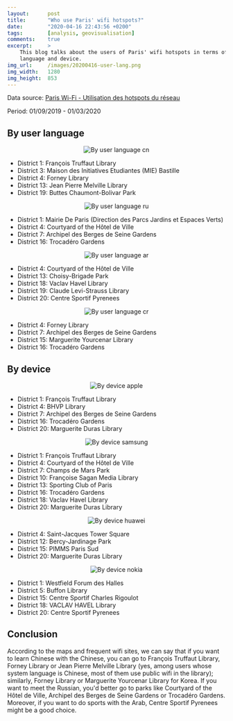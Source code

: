 ```yaml
---
layout:      post
title:       "Who use Paris' wifi hotspots?"
date:        "2020-04-16 22:43:56 +0200"
tags:        [analysis, geovisualisation]
comments:    true
excerpt:     >
    This blog talks about the users of Paris' wifi hotspots in terms of user
    language and device.
img_url:     /images/20200416-user-lang.png
img_width:   1280
img_height:  853
---
```


Data source: [Paris Wi-Fi - Utilisation des hotspots du réseau][data-src]

Period: 01/09/2019 - 01/03/2020

## By user language
<p align="center">
  <img alt="By user language cn"
  src="{{ site.baseurl }}/images/20200416-user-lang-cn.png"/>
</p>

- District 1: François Truffaut Library
- District 3: Maison des Initiatives Etudiantes (MIE) Bastille
- District 4: Forney Library
- District 13: Jean Pierre Melville Library
- District 19: Buttes Chaumont-Bolivar Park

<p align="center">
  <img alt="By user language ru"
  src="{{ site.baseurl }}/images/20200416-user-lang-ru.png"/>
</p>

- District 1: Mairie De Paris (Direction des Parcs Jardins et Espaces Verts)
- District 4: Courtyard of the Hôtel de Ville
- District 7: Archipel des Berges de Seine Gardens
- District 16: Trocadéro Gardens

<p align="center">
  <img alt="By user language ar"
  src="{{ site.baseurl }}/images/20200416-user-lang-ar.png"/>
</p>

- District 4: Courtyard of the Hôtel de Ville
- District 13: Choisy-Brigade Park
- District 18: Vaclav Havel Library
- District 19: Claude Levi-Strauss Library
- District 20: Centre Sportif Pyrenees

<p align="center">
  <img alt="By user language cr"
  src="{{ site.baseurl }}/images/20200416-user-lang-cr.png"/>
</p>

- District 4: Forney Library
- District 7: Archipel des Berges de Seine Gardens
- District 15: Marguerite Yourcenar Library
- District 16: Trocadéro Gardens

## By device
<p align="center">
  <img alt="By device apple"
  src="{{ site.baseurl }}/images/20200416-device-apple.png"/>
</p>

- District 1: François Truffaut Library
- District 4: BHVP Library
- District 7: Archipel des Berges de Seine Gardens
- District 16: Trocadéro Gardens
- District 20: Marguerite Duras Library

<p align="center">
  <img alt="By device samsung"
  src="{{ site.baseurl }}/images/20200416-device-samsung.png"/>
</p>

- District 1: François Truffaut Library
- District 4: Courtyard of the Hôtel de Ville
- District 7: Champs de Mars Park
- District 10: Françoise Sagan Media Library
- District 13: Sporting Club of Paris
- District 16: Trocadéro Gardens
- District 18: Vaclav Havel Library
- District 20: Marguerite Duras Library

<p align="center">
  <img alt="By device huawei"
  src="{{ site.baseurl }}/images/20200416-device-huawei.png"/>
</p>

- District 4: Saint-Jacques Tower Square
- District 12: Bercy-Jardinage Park
- District 15: PIMMS Paris Sud
- District 20: Marguerite Duras Library

<p align="center">
  <img alt="By device nokia"
  src="{{ site.baseurl }}/images/20200416-device-nokia.png"/>
</p>

- District 1: Westfield Forum des Halles
- District 5: Buffon Library
- District 15: Centre Sportif Charles Rigoulot
- District 18: VACLAV HAVEL Library
- District 20: Centre Sportif Pyrenees

## Conclusion

According to the maps and frequent wifi sites, we can say that if you want to
learn Chinese with the Chinese, you can go to François Truffaut Library, Forney
Library or Jean Pierre Melville Library (yes, among users whose system language
is Chinese, most of them use public wifi in the library); similarly, Forney
Library or Marguerite Yourcenar Library for Korea. If you want to meet the
Russian, you'd better go to parks like Courtyard of the Hôtel de Ville, Archipel
des Berges de Seine Gardens or Trocadéro Gardens. Moreover, if you want to do
sports with the Arab, Centre Sportif Pyrenees might be a good choice.

[data-src]: https://opendata.paris.fr/explore/dataset/paris-wi-fi-utilisation-des-hotspots-paris-wi-fi/information/?disjunctive.incomingzonelabel&disjunctive.incomingnetworklabel&disjunctive.device_portal_format&disjunctive.device_constructor_name&disjunctive.device_operating_system_name_version&disjunctive.device_browser_name_version&disjunctive.userlanguage